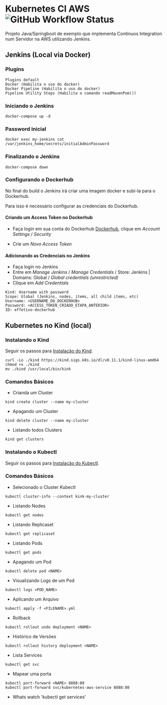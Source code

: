 # Kubernetes CI AWS ![GitHub Workflow Status](https://img.shields.io/github/workflow/status/effetivo/java-springboot-k8s/okteto)
Projeto Java/Springboot de exemplo que implementa Continuos Integration num Servidor na AWS utilizando Jenkins.

## Jenkins (Local via Docker)

### Plugins
```
Plugins default
Docker (Habilita o uso do docker)
Docker Pipeline (Habilita o uso do docker)
Pipeline Utility Steps (Habilita o comando readMavenPom())
```

### Iniciando o Jenkins

```
docker-compose up -d
```

### Password inicial

```
docker exec my-jenkins cat /var/jenkins_home/secrets/initialAdminPassword
```

### Finalizando o Jenkins

```
docker-compose down
```

### Configurando o Dockerhub

No final do build o Jenkins irá criar uma imagem docker e subí-la para o Dockerhub.

Para isso é necessário configurar as credenciais do Dockerhub.

#### Criando um Access Token no Dockerhub

- Faça login em sua conta do Dockerhub [Dockerhub](https://hub.docker.com), clique em *Account Settings* / *Security*

- Crie um *Novo Access Token*

#### Adicionando as Credenciais no Jenkins

- Faça login no Jenkins
- Entre em *Manage Jenkins* / *Manage Credentials* / Store: Jenkins | Domains: Global / *Global credentials (unrestricted)*
- Clique em *Add Credentials*
```
Kind: Username with password
Scope: Global (Jenkins, nodes, items, all child items, etc)
Username: <USERNAME_DO_DOCKERHUB>
Password: <ACCESS_TOKEN_CRIADO_ETAPA_ANTERIOR>
ID: effetivo-dockerhub
```

## Kubernetes no Kind (local)

### Instalando o Kind

Seguir os passos para [Instalação do Kind](https://kind.sigs.k8s.io/docs/user/quick-start#installation).

```
curl -Lo ./kind https://kind.sigs.k8s.io/dl/v0.11.1/kind-linux-amd64
chmod +x ./kind
mv ./kind /usr/local/bin/kink
```

### Comandos Básicos

* Crianda um Cluster
```
kind create cluster --name my-cluster
```

* Apagando um Cluster
```
kind delete cluster --name my-cluster
```

* Listando todos Clusters
```
kind get clusters
```

### Instalando o Kubectl

Seguir os passos para [Instalação do Kubectl](https://kubernetes.io/docs/tasks/tools/install-kubectl-linux/).

### Comandos Básicos

* Selecionado o Cluster Kubectl
```
kubectl cluster-info --context kink-my-cluster
```

* Listando Nodes
```
kubectl get nodes
```

* Listando Replicaset
```
kubectl get replicaset
```

* Listando Pods
```
kubectl get pods
```

* Apagando um Pod
```
kubectl delete pod <NAME>
```

* Visualizando Logs de um Pod
```
kubectl logs <POD_NAME>
```

* Aplicando um Arquivo
```
kubectl apply -f <FILENAME>.yml
```

* Rollback
```
kubectl rollout undo deployment <NAME>
```

* Histórico de Versões
```
kubectl rollout history deployment <NAME>
```

* Lista Services
```
kubectl get svc
```

* Mapear uma porta
```
kubectl port-forward <NAME> 8888:80
kubectl port-forward svc/kubernetes-aws-service 8888:80
```

* Whats
watch 'kubectl get services'